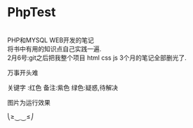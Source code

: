 # PhpTest
<br/>PHP和MYSQL WEB开发的笔记
<br/>将书中有用的知识点自己实践一遍.
<br/>2月6号:git之后把我整个项目 html css js 3个月的笔记全部删光了.
<p>万事开头难</p>
<p>关键字 :红色  备注:紫色 绿色:疑惑,待解决</p>
<p>图片为运行效果</p>
⎝≥⏝⏝≤⎠
